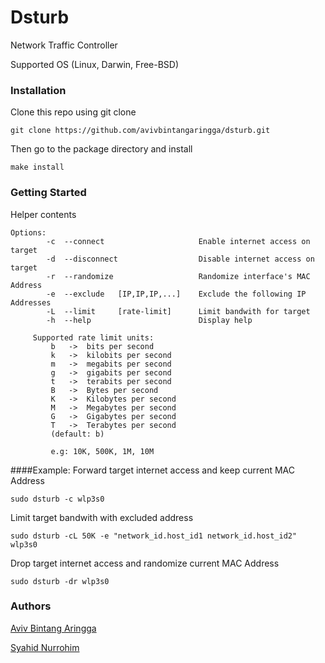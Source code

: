 # Dsturb
Network Traffic Controller

Supported OS (Linux, Darwin, Free-BSD)

### Installation
Clone this repo using git clone
```
git clone https://github.com/avivbintangaringga/dsturb.git
```
Then go to the package directory and install
```
make install
```
### Getting Started
Helper contents
    
	Options:
            -c  --connect                     Enable internet access on target
            -d  --disconnect                  Disable internet access on target
            -r  --randomize                   Randomize interface's MAC Address
            -e  --exclude   [IP,IP,IP,...]    Exclude the following IP Addresses
            -L  --limit     [rate-limit]      Limit bandwith for target
            -h  --help                        Display help
    
         Supported rate limit units:
             b   ->  bits per second
             k   ->  kilobits per second
             m   ->  megabits per second
             g   ->  gigabits per second
             t   ->  terabits per second
             B   ->  Bytes per second
             K   ->  Kilobytes per second
             M   ->  Megabytes per second
             G   ->  Gigabytes per second
             T   ->  Terabytes per second
             (default: b)
    
             e.g: 10K, 500K, 1M, 10M
####Example:
Forward target internet access and keep current MAC Address
```
sudo dsturb -c wlp3s0
```
Limit target bandwith with excluded address
```
sudo dsturb -cL 50K -e "network_id.host_id1 network_id.host_id2" wlp3s0
```
Drop target internet access and randomize current MAC Address
```
sudo dsturb -dr wlp3s0
```
### Authors
[Aviv Bintang Aringga](https://github.com/avivbintangaringga)

[Syahid Nurrohim](https://github.com/syahidnurrohim)

